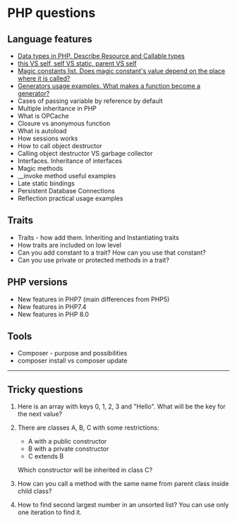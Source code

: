 # PHP questions

## Language features
- [Data types in PHP. Describe Resource and Callable types](https://github.com/glaphire/interview_questions_and_answers/blob/main/src/php/answers/data_types_in_php.md)
- [this VS self, self VS static, parent VS self](https://github.com/glaphire/interview_questions_and_answers/blob/main/src/php/answers/this_vs_self_vs_parent.md)
- [Magic constants list. Does magic constant's value depend on the place where it is called?](https://github.com/glaphire/interview_questions_and_answers/blob/main/src/php/answers/magic_constants.md)
- [Generators usage examples. What makes a function become a generator?](https://github.com/glaphire/interview_questions_and_answers/blob/main/src/php/answers/generators.md)
- Cases of passing variable by reference by default
- Multiple inheritance in PHP
- What is OPCache
- Closure vs anonymous function
- What is autoload
- How sessions works
- How to call object destructor
- Calling object destructor VS garbage collector
- Interfaces. Inheritance of interfaces
- Magic methods
- __invoke method useful examples
- Late static bindings
- Persistent Database Connections
- Reflection practical usage examples

## Traits
- Traits - how add them. Inheriting and Instantiating traits
- How traits are included on low level
- Can you add constant to a trait? How can you use that constant?
- Can you use private or protected methods in a trait?

## PHP versions
- New features in PHP7 (main differences from PHP5)
- New features in PHP7.4
- New features in PHP 8.0

## Tools
- Composer - purpose and possibilities
- composer install vs composer update

------

## Tricky questions
1. Here is an array with keys 0, 1, 2, 3 and "Hello". What will be the key for the next value?
2. There are classes A, B, C with some restrictions:
    - A with a public constructor
    - B with a private constructor
    - C  extends B
    
    Which constructor will be inherited in class C?

3. How can you call a method with the same name from parent class inside child class?
4. How to find second largest number in an unsorted list? You can use only one iteration to find it.